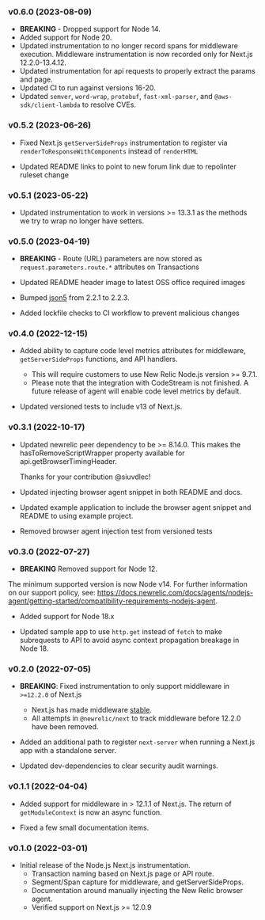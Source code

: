 ### v0.6.0 (2023-08-09)

* **BREAKING** - Dropped support for Node 14.
* Added support for Node 20.
* Updated instrumentation to no longer record spans for middleware execution. Middleware instrumentation is now recorded only for Next.js 12.2.0-13.4.12.
* Updated instrumentation for api requests to properly extract the params and page.
* Updated CI to run against versions 16-20.
* Updated `semver`, `word-wrap`, `protobuf`, `fast-xml-parser`, and `@aws-sdk/client-lambda` to resolve CVEs.

### v0.5.2 (2023-06-26)

* Fixed Next.js `getServerSideProps` instrumentation to register via `renderToResponseWithComponents` instead of `renderHTML`

* Updated README links to point to new forum link due to repolinter ruleset change

### v0.5.1 (2023-05-22)

* Updated instrumentation to work in versions >= 13.3.1 as the methods we try to wrap no longer have setters.

### v0.5.0 (2023-04-19)

* **BREAKING** - Route (URL) parameters are now stored as `request.parameters.route.*` attributes on Transactions

* Updated README header image to latest OSS office required images

* Bumped [json5](https://github.com/json5/json5) from 2.2.1 to 2.2.3.

* Added lockfile checks to CI workflow to prevent malicious changes

### v0.4.0 (2022-12-15)

* Added ability to capture code level metrics attributes for middleware, `getServerSideProps` functions, and API handlers. 
   * This will require customers to use New Relic Node.js version >= 9.7.1.
   * Please note that the integration with CodeStream is not finished. A future release of agent will enable code level metrics by default.

* Updated versioned tests to include v13 of Next.js.

### v0.3.1 (2022-10-17)

* Updated newrelic peer dependency to be >= 8.14.0. This makes the hasToRemoveScriptWrapper property available for api.getBrowserTimingHeader.
 
  Thanks for your contribution @siuvdlec!

* Updated injecting browser agent snippet in both README and docs.
 * Updated example application to include the browser agent snippet and README to using example project.

 * Removed browser agent injection test from versioned tests

### v0.3.0 (2022-07-27)

* **BREAKING** Removed support for Node 12.

The minimum supported version is now Node v14. For further information on our support policy, see: https://docs.newrelic.com/docs/agents/nodejs-agent/getting-started/compatibility-requirements-nodejs-agent.
  
* Added support for Node 18.x 

* Updated sample app to use `http.get` instead of `fetch` to make subrequests to API to avoid async context propagation breakage in Node 18.

### v0.2.0 (2022-07-05)

* **BREAKING**: Fixed instrumentation to only support middleware in `>=12.2.0` of Next.js
   * Next.js has made middleware [stable](https://nextjs.org/docs/advanced-features/middleware).
   * All attempts in `@newrelic/next` to track middleware before 12.2.0 have been removed.

* Added an additional path to register `next-server` when running a Next.js app with a standalone server.

* Updated dev-dependencies to clear security audit warnings.

### v0.1.1 (2022-04-04)

* Added support for middleware in > 12.1.1 of Next.js.  The return of `getModuleContext` is now an async function.

* Fixed a few small documentation items.

### v0.1.0 (2022-03-01)
 * Initial release of the Node.js Next.js instrumentation.
   * Transaction naming based on Next.js page or API route.
   * Segment/Span capture for middleware, and getServerSideProps.
   * Documentation around manually injecting the New Relic browser agent.
   * Verified support on Next.js >= 12.0.9
